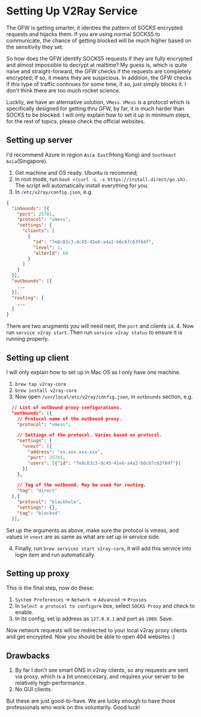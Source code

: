 # Setting Up V2Ray Service

The GFW is getting smarter, it identies the pattern of SOCKS encrypted requests and hijacks them. If you are using normal SOCKS5 to communicate, the chance of getting blocked will be much higher based on the sensitivity they set. 

So how does the GFW identify SOCKS5 requests if they are fully encrypted and almost impossible to decrypt at realtime? My guess is, which is quite naive and straight-forward, the GFW checks if the requests are completely encrypted; if so, it means they are suspicious. In addition, the GFW checks if this type of traffic continues for some time, if so, just simply blocks it. I don't think there are too much rocket science. 

Luckily, we have an alternative solution, `VMess`. `VMess` is a protocol which is specifically designed for getting thru GFW, by far, it is much harder than SOCKS to be blocked. I will only explain how to set it up in minimum steps, for the rest of topics, please check the official websites.

## Setting up server
I'd recommend Azure in region `Asia East`(Hong Kong) and `Southeast Asia`(Singapore).
1. Get machine and OS ready. Ubuntu is recommed;
2. In root mode, run `bash <(curl -L -s https://install.direct/go.sh)`. The script will automatically install everything for you.
3. In `/etc/v2ray/config.json`, e.g.
```json
{
  "inbounds": [{
    "port": 25781,
    "protocol": "vmess",
    "settings": {
      "clients": [
        {
          "id": "7e8c03c3-dc45-41e6-a4a2-b6c67c63f04f",
          "level": 1,
          "alterId": 64
        }
      ]
    }
  }],
  "outbounds": [{
    ...
  }],
  "routing": {
    ...
  }
}
```
There are two arugments you will need next, the `port` and clients `id`.
4. Now run `service v2ray start`. Then run `service v2ray status` to ensure it is running properly.

## Setting up client
I will only explain how to set up in Mac OS as I only have one machine.
1. `brew tap v2ray-core`
2. `brew install v2ray-core`
3. Now open `/usr/local/etc/v2ray/config.json`, in `outbounds` section, e.g.
```json
  // List of outbound proxy configurations.
  "outbounds": [{
    // Protocol name of the outbound proxy.
    "protocol": "vmess",

    // Settings of the protocol. Varies based on protocol.
    "settings": {
      "vnext": [{
        "address": "xx.xxx.xxx.xxx",
        "port": 25781,
        "users": [{"id": "7e8c03c3-dc45-41e6-a4a2-b6c67c63f04f"}]
      }]
    },

    // Tag of the outbound. May be used for routing.
    "tag": "direct"
  },{
    "protocol": "blackhole",
    "settings": {},
    "tag": "blocked"
  }],
```
Set up the arguments as above, make sure the protocol is vmess, and values in `vnext` are as same as what are set up in service side.

4. Finally, run `brew services start v2ray-core`, it will add this service into login item and run automatically.

## Setting up proxy
This is the final step, now do these:
1. `System Preferences` -> `Network` -> `Advanced` -> `Proxies`
2. In `Select a protocol to configure` box, select `SOCKS Proxy` and check to enable.
3. In its config, set ip address as `127.0.0.1` and port as `1080`. Save.

Now network requests will be redirected to your local v2ray proxy clients and get encrypted. Now you should be able to open 404 websites :)

## Drawbacks
1. By far I don't see smart DNS in v2ray clients, so any requests are sent via proxy, which is a bit unneccesary, and requires your server to be relatively high-performance.
2. No GUI clients. 

But these are just good-to-have. We are lucky enough to have those professionals who work on this voluntarily. Good luck! 
